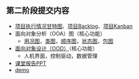 ## 第二阶段提交内容

- [项目执行情况甘特图](甘特图.png)、[项目Backlog](backlog.png)、[项目Kanban](kanban.png)
- 面向对象分析（OOA）图（核心功能）
  - [用况图](用况图.png)，[类图](类图.jpg)，[顺序图](顺序图.jpg)，[状态图](状态图.png)，[包图](包图.png)
- [面向对象设计（OOD）](OOD图.jpg)（核心功能）
  - 人机界面，控制驱动，数据管理
- [课堂报告PPT](课堂报告PPT.pdf)
- [demo](demo.mp4)